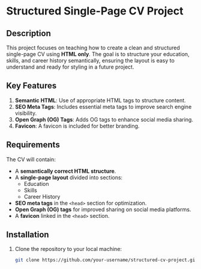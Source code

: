 # Structured Single-Page CV Project

## Description
This project focuses on teaching how to create a clean and structured single-page CV using **HTML only**. The goal is to structure your education, skills, and career history semantically, ensuring the layout is easy to understand and ready for styling in a future project.

## Key Features
1. **Semantic HTML**: Use of appropriate HTML tags to structure content.
2. **SEO Meta Tags**: Includes essential meta tags to improve search engine visibility.
3. **Open Graph (OG) Tags**: Adds OG tags to enhance social media sharing.
4. **Favicon**: A favicon is included for better branding.

## Requirements
The CV will contain:
- A **semantically correct HTML structure**.
- A **single-page layout** divided into sections:
  - Education
  - Skills
  - Career History
- **SEO meta tags** in the `<head>` section for optimization.
- **Open Graph (OG) tags** for improved sharing on social media platforms.
- A **favicon** linked in the `<head>` section.

## Installation
1. Clone the repository to your local machine:
   ```bash
   git clone https://github.com/your-username/structured-cv-project.git
